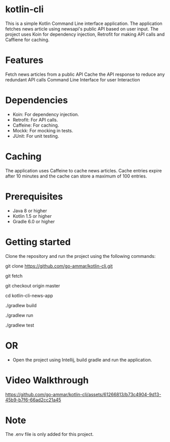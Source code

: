 # kotlin-cli
This is a simple Kotlin Command Line interface application. The application fetches news article using newsapi's public API based on user input. The project uses Koin for dependency injection, Retrofit for making API calls and Caffiene for caching. 

# Features
Fetch news articles from a public API
Cache the API response to reduce any redundant API calls
Command Line Interface for user Interaction

# Dependencies
* Koin: For dependency injection.
* Retrofit: For API calls.
* Caffeine: For caching.
* Mockk: For mocking in tests.
* JUnit: For unit testing.

# Caching
The application uses Caffeine to cache news articles. Cache entries expire after 10 minutes and the cache can store a maximum of 100 entries.

# Prerequisites

* Java 8 or higher
* Kotlin 1.5 or higher
* Gradle 6.0 or higher

# Getting started

Clone the repository and run the project using the following commands:


git clone https://github.com/go-ammar/kotlin-cli.git

git fetch

git checkout origin master

cd kotlin-cli-news-app

./gradlew build

./gradlew run

./gradlew test

# OR

* Open the project using Intellij, build gradle and run the application.

# Video Walkthrough


https://github.com/go-ammar/kotlin-cli/assets/61266813/b73c4904-9d13-45b9-b7f6-66ad2cc21a45



# Note
The .env file is only added for this project.
